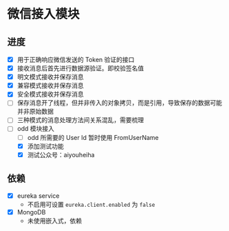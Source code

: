 # 微信接入模块

## 进度

- [x] 用于正确响应微信发送的 Token 验证的接口
- [x] 接收消息后首先进行数据源验证。即校验签名值
- [x] 明文模式接收并保存消息
- [x] 兼容模式接收并保存消息
- [x] 安全模式接收并保存消息
- [ ] 保存消息开了线程，但并非传入的对象拷贝，而是引用，导致保存的数据可能并非原始数据
- [ ] 三种模式的消息处理方法间关系混乱，需要梳理
- [ ] odd 模块接入
    - [ ] odd 所需要的 User Id 暂时使用 FromUserName
    - [x] 添加测试功能
    - [x] 测试公众号：aiyouheiha

## 依赖

- [x] eureka service
    - 不启用可设置 `eureka.client.enabled` 为 `false`
- [x] MongoDB
    - 未使用嵌入式，依赖

